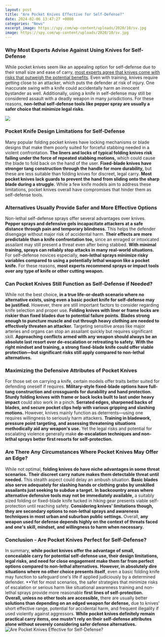 ```yaml
---
layout: post
title: "Are Pocket Knives Effective for Self-Defense?"
date: 2024-02-06 13:47:27 +0000
categories: "News"
excerpt_image: https://spy.com/wp-content/uploads/2020/10/sv.jpg
image: https://spy.com/wp-content/uploads/2020/10/sv.jpg
---
```


### Why Most Experts Advise Against Using Knives for Self-Defense
While pocket knives seem like an appealing option for self-defense due to their small size and ease of carry, [most experts agree that knives come with risks that outweigh the potential benefits](https://yt.io.vn/collection/alewine). Even with training, knives require getting close to an attacker, which puts the defender at risk of injury. One inaccurate swing with a knife could accidentally harm an innocent bystander as well. Additionally, using a knife in self-defense may still be considered assault with a deadly weapon in many jurisdictions. For these reasons, **non-lethal self-defense tools like pepper spray are usually a safer choice that minimize legal risks**. 

![](https://www.bestdamascusknife.com/wp-content/uploads/2018/05/TAC-FORCE-Spring-Assisted-Opening-EMT-EMS-ORANGE-Rescue-Folding-Pocket-Knife-1024x683.jpg)
### Pocket Knife Design Limitations for Self-Defense
Many popular folding pocket knives have locking mechanisms or blade designs that make them poorly suited for forceful stabbing needed in a violent confrontation. **The liners and locks of typical folding knives risk failing under the force of repeated stabbing motions,** which could cause the blade to fold back on the hand of the user. **Fixed-blade knives have stronger tang construction through the handle for more durability,** but these are less suitable than folding knives for discreet, legal carry. **Most pocket knives lack guards to prevent the hand from sliding onto the sharp blade during a struggle.** While a few knife models aim to address these limitations, pocket knives overall have compromises that hinder them as self-defense tools.
### Alternatives Usually Provide Safer and More Effective Options 
Non-lethal self-defense sprays offer several advantages over knives. **Pepper sprays and defensive gels incapacitate attackers at a safe distance through pain and temporary blindness.** This helps the defender disengage without major risk of accidental harm. **Their effects are more predictable than a knife confrontation too,** since an enraged or intoxicated assailant may still present a threat even after being stabbed. **With minimal training, sprays can reliably stop attacks in many real-world situations.** For self-defense novices especially, **non-lethal sprays minimize risky variables compared to using a potentially lethal weapon like a pocket knife.** For these reasons, **most experts recommend sprays or impact tools over any type of knife or other cutting weapon.**
### Can Pocket Knives Still Function as Self-Defense if Needed? 
While not the best choice, **in a true life-or-death scenario where no alternative exists, using even a basic pocket knife for self-defense may be justified.** However, there are still important factors to consider regarding knife selection and proper use. **Folding knives with liner or frame locks are riskier than fixed blades due to potential failure points.** **Blades strong enough to puncture muscle and cut through heavy clothing are needed to effectively threaten an attacker.** Targeting sensitive areas like major arteries and organs can stop an assailant quickly but requires significant skill. **Approaching conflicts armed with any weapon should always be an absolute last resort over de-escalation or retreating to safety.** **With the right mindset and training, a strong fixed-blade knife could offer viable protection—but significant risks still apply compared to non-lethal alternatives.**
### Maximizing the Defensive Attributes of Pocket Knives 
For those set on carrying a knife, certain models offer traits better suited for defending oneself if requires. **Military-style fixed-blade options have full-tang construction and crossguards for durability and hand protection.** **Sturdy folding knives with frame or back locks built to last under heavy impact** could also work in a pinch. **Serrated edges, sharpened backs of blades, and secure pocket clips help with various gripping and slashing motions.** However, knives mainly function as deterrents—using one requires willingness to seriously harm attackers. **Training in bladework, pressure point targeting, and assessing threatening situations methodically aid any weapon's use.** Yet the legal risks and potential for escalating violence generally make **de-escalation techniques and non-lethal sprays better first resorts for self-protection.**
### Are There Any Circumstances Where Pocket Knives May Offer an Edge?
While not optimal, **folding knives do have niche advantages in some threat scenarios.** **Their discreet carry nature makes them detectable threat until needed.** This stealth aspect could delay an ambush situation. **Basic blades also serve adequately for slashing hands or clothing grabs by unskilled assailants just seeking to subdue a target.** **In backcountry areas where alternative defensive tools may not be immediately available,** a suitably sized folding or fixed-blade knife tucked in hiking gear presents viable self-protection until reaching safety. **Considering knives' limitations though, they are secondary options to non-lethal sprays and awareness techniques in most urban and suburban public settings.** Overall, **any weapon used for defense depends highly on the context of threats faced and one's skill, mindset, and willingness to harm when necessary.**
### Conclusion - Are Pocket Knives Perfect for Self-Defense? 
In summary, **while pocket knives offer the advantage of small, concealable carry for potential self-defense use, their design limitations, legal risks, and need for close engagement make them far from perfect options compared to non-lethal alternatives.** **However, in absolutely dire situations where no other choice presents itself**, even a basic folding knife may function to safeguard one's life if applied judiciously by a determined defender. **Yet for most scenarios, the safer strategies that minimize risks of escalation or serious harm like situational awareness training and non-lethal sprays provide more reasonable **first lines of self-protection.** **Overall, unless no other tools are accessible,** there are usually better **solutions than depending on an edged weapon for defense,** due to knives' short effective range, potential for accidental harm, and frequent illegality if used violently against aggressors. **While pocket knives definitely remain practical carry items, one mustn't rely on their self-defense attributes alone without severely considering safer defense alternatives.**
![Are Pocket Knives Effective for Self-Defense?](https://spy.com/wp-content/uploads/2020/10/sv.jpg)